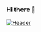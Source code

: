 ### Hi there 👋
[![Header](https://raw.githubusercontent.com/whytedork/<OWNER>/<OWNER>/readme_header.png "Header")](https://some-url.dev/)


